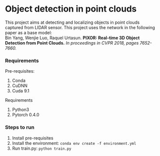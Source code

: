 # Object detection in point clouds
This project aims at detecting and localizing objects in point clouds captured from LIDAR sensor.
This project uses the network in the following paper as a base model:</br>
Bin Yang, Wenjie Luo, Raquel Urtasun. <b>PIXOR: Real-time 3D Object Detection from Point Clouds.</b><i> In proceedings in CVPR 2018, pages 7652-7660.</i>

### Requirements
Pre-requisites:
1. Conda
2. CuDNN
3. Cuda 9.1

Requirements
1. Python3
2. Pytorch 0.4.0

### Steps to run
1. Install pre-requisites
2. Install the environment: `conda env create -f environment.yml`
3. Run train.py: `python train.py`